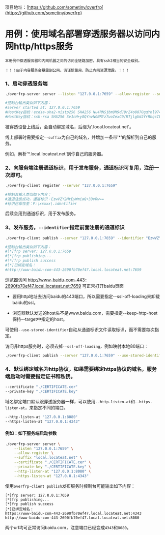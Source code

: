 项目地址：[https://github.com/sometiny/overfrp](https://github.com/sometiny/overfrp)
# 用例：使用域名部署穿透服务器以访问内网http/https服务
```
本用例中穿透服务器和内网机器之间的访问全链路加密，具有ssh2相当的安全级别。
 ```
 ```
 ！！！由于内容服务会暴露到公网，请谨慎使用，防止内网资源泄露。！！！
 ```

### 1、启动穿透服务端
```bash
./overfrp-server server --listen "127.0.0.1:7659" --allow-register --suffix "local.locateat.net"

#控制台输出类似如下内容：
#server started at: 127.0.0.1:7659
#HostKey指纹：ecdsa-sha2-nistp256 SHA256 Nu4RNSjbm9M9dJ9rZ4o887OgqYnl974gRVm+rBg3TKM
#HostKey指纹：ssh-rsa SHA256 Sv1nH+y8QYnvNGNRYz7woIexC0/RTjlgUdJYrRhqcIU

```
被穿透设备上线后，会自动绑定域名，后缀为'.local.locateat.net'。

线上部署时需要指定`--suffix`为自己的域名，并增加一条带'*'的解析到自己的服务。

例如，解析'*.local.locateat.net'到你自己的服务器。

### 2、向服务端注册通道标识，用于发布服务，通道标识可复用，注册一次即可。
```bash
./overfrp-client register --server "127.0.0.1:7659"

#控制台输入类似如下内容：
#通道注册成功，通道标识：EzwVZY2MtEyWmiaQ+3DvRw==
#标识已保存至：F:\xxxxx\.identifier
```
后续会用到通道标识，用于发布服务。

### 3、发布服务，`--identifier`指定前面注册的通道标识
```bash
./overfrp-client publish --server "127.0.0.1:7659" --identifier "EzwVZY2MtEyWmiaQ+3DvRw==" --target "www.baidu.com:443" --ssl-off-loading --keep-http-host

#控制台输出类似如下内容：
#[*]frp server: 127.0.0.1:7659
#[*]frp publishing...
#[*]frp publish success
#[*]已绑定域名：
#http://www-baidu-com-443-2690fb70ef47.local.locateat.net:7659
```

浏览器访问 http://www-baidu-com-443-2690fb70ef47.local.locateat.net:7659 可正常打开baidu页面

* 要用http地址去访问baidu的443端口，所以需要指定--ssl-off-loading来卸载baidu的ssl。

* 浏览器默认发送的host头不是www.baidu.com，需要指定--keep-http-host保持--target中指定的host。


可使用`--use-stored-identifier`自动从通道标识文件读取标识，而不需要每次指定。

访问非https服务时，必须去掉`--ssl-off-loading`，例如映射本地80端口：

```bash
./overfrp-client publish --server "127.0.0.1:7659" --use-stored-identifier --target "127.0.0.1:80"
```

### 4、默认绑定域名为http协议，如果需要绑定https协议的域名，服务端启动时需要指定证书和私钥。

```bash
--certificate "./CERTIFICATE.cer"
--private-key "./CERTIFICATE.key"
```
域名绑定端口默认跟穿透服务器一样，可以使用`--http-listen-at`和`--https-listen-at`，来指定不同的端口。

```bash
--http-listen-at "127.0.0.1:8080"
--https-listen-at "127.0.0.1:4343"
```

#### 例如：如下服务端启动参数
```bash
./overfrp-server server \
    --listen "127.0.0.1:7659" \
    --allow-register \
    --suffix "local.locateat.net" \
    --certificate "./CERTIFICATE.cer" \
    --private-key "./CERTIFICATE.key" \
    --http-listen-at "127.0.0.1:8080" \
    --https-listen-at "127.0.0.1:4343"
```

使用`overfrp-client publish`发布服务时控制台可能输出如下内容：
```
[*]frp server: 127.0.0.1:7659
[*]frp publishing...
[*]frp publish success
[*]已绑定域名：
https://www-baidu-com-443-2690fb70ef47.local.locateat.net:4343
http://www-baidu-com-443-2690fb70ef47.local.locateat.net:8080
```
两个url均可正常访问baidu.com，注意端口已经变成`4343`和`8080`。
